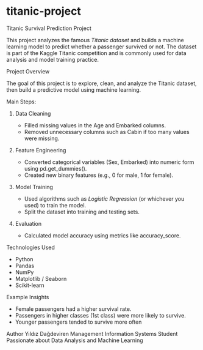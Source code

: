 # titanic-project

Titanic Survival Prediction Project

This project analyzes the famous *Titanic dataset* and builds a machine learning model to predict whether a passenger survived or not. The dataset is part of the Kaggle Titanic competition and is commonly used for data analysis and model training practice.

Project Overview

The goal of this project is to explore, clean, and analyze the Titanic dataset, then build a predictive model using machine learning.

Main Steps:
1. Data Cleaning
   - Filled missing values in the Age and Embarked columns.  
   - Removed unnecessary columns such as Cabin if too many values were missing.  

2. Feature Engineering
   - Converted categorical variables (Sex, Embarked) into numeric form using pd.get_dummies().  
   - Created new binary features (e.g., 0 for male, 1 for female).  

3. Model Training
   - Used algorithms such as *Logistic Regression* (or whichever you used) to train the model.  
   - Split the dataset into training and testing sets.  

4. Evaluation
   - Calculated model accuracy using metrics like accuracy_score.  

Technologies Used
- Python
- Pandas
- NumPy
- Matplotlib / Seaborn
- Scikit-learn

Example Insights
- Female passengers had a higher survival rate.
- Passengers in higher classes (1st class) were more likely to survive.
- Younger passengers tended to survive more often

Author
Yıldız Dağdeviren
Management Information Systems Student  
Passionate about Data Analysis and Machine Learning  
